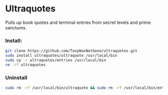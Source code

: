 # Ultraquotes
Pulls up book quotes and terminal entries from secret levels and prime sanctums.


### Install:

```sh
git clone https://github.com/TonyWasNotGone/ultraquotes.git
sudo install ultraquotes/ultraquote /usr/local/bin
sudo cp -r ultraquotes/entries /usr/local/bin
rm -rf ultraquotes
```
### Uninstall

<Uninstall>
  
  ```sh
  sudo rm -rf /usr/local/bin/ultraquote && sudo rm -rf /usr/local/bin/entries
  ```
</Uninstall>

